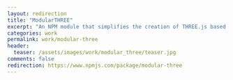 ```yaml
---
layout: redirection
title: "ModularTHREE"
excerpt: "An NPM module that simplifies the creation of THREE.js based WebGL scenes written in ES2015."
categories: work
permalink: work/modular-three
header:
  teaser: /assets/images/work/modular_three/teaser.jpg
comments: false
redirection: https://www.npmjs.com/package/modular-three
---
```

